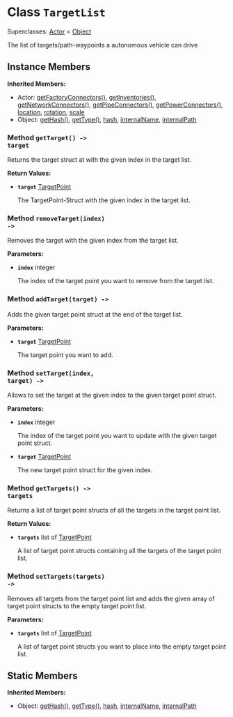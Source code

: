 # Class <code>TargetList</code>

Superclasses: <a href="Actor.md">Actor</a> < <a href="Object.md">Object</a>

The list of targets/path-waypoints a autonomous vehicle can drive
## Instance Members
<b>Inherited Members:</b>
- Actor: <a href="Actor.md#getFactoryConnectors">getFactoryConnectors()</a>, <a href="Actor.md#getInventories">getInventories()</a>, <a href="Actor.md#getNetworkConnectors">getNetworkConnectors()</a>, <a href="Actor.md#getPipeConnectors">getPipeConnectors()</a>, <a href="Actor.md#getPowerConnectors">getPowerConnectors()</a>, <a href="Actor.md#location">location</a>, <a href="Actor.md#rotation">rotation</a>, <a href="Actor.md#scale">scale</a>
- Object: <a href="Object.md#getHash">getHash()</a>, <a href="Object.md#getType">getType()</a>, <a href="Object.md#hash">hash</a>, <a href="Object.md#internalName">internalName</a>, <a href="Object.md#internalPath">internalPath</a>
### Method <code>getTarget() -> target</code>
Returns the target struct at with the given index in the target list.

<b>Return Values:</b>

- <code><b>target</b></code> <a href="../structs/TargetPoint.md">TargetPoint</a>

  The TargetPoint-Struct with the given index in the target list.
### Method <code>removeTarget(index) -> </code>
Removes the target with the given index from the target list.

<b>Parameters:</b>

- <code><b>index</b></code> integer

  The index of the target point you want to remove from the target list.
### Method <code>addTarget(target) -> </code>
Adds the given target point struct at the end of the target list.

<b>Parameters:</b>

- <code><b>target</b></code> <a href="../structs/TargetPoint.md">TargetPoint</a>

  The target point you want to add.
### Method <code>setTarget(index, target) -> </code>
Allows to set the target at the given index to the given target point struct.

<b>Parameters:</b>

- <code><b>index</b></code> integer

  The index of the target point you want to update with the given target point struct.
- <code><b>target</b></code> <a href="../structs/TargetPoint.md">TargetPoint</a>

  The new target point struct for the given index.
### Method <code>getTargets() -> targets</code>
Returns a list of target point structs of all the targets in the target point list.

<b>Return Values:</b>

- <code><b>targets</b></code> list of <a href="../structs/TargetPoint.md">TargetPoint</a>

  A list of target point structs containing all the targets of the target point list.
### Method <code>setTargets(targets) -> </code>
Removes all targets from the target point list and adds the given array of target point structs to the empty target point list.

<b>Parameters:</b>

- <code><b>targets</b></code> list of <a href="../structs/TargetPoint.md">TargetPoint</a>

  A list of target point structs you want to place into the empty target point list.
## Static Members
<b>Inherited Members:</b>
- Object: <a href="Object.md#getHash">getHash()</a>, <a href="Object.md#getType">getType()</a>, <a href="Object.md#hash">hash</a>, <a href="Object.md#internalName">internalName</a>, <a href="Object.md#internalPath">internalPath</a>